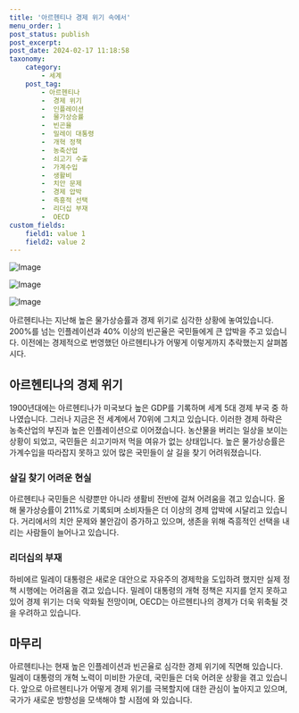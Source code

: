 ```yaml
---
title: '아르헨티나 경제 위기 속에서'
menu_order: 1
post_status: publish
post_excerpt: 
post_date: 2024-02-17 11:18:58
taxonomy:
    category:
        - 세계
    post_tag:
        - 아르헨티나
        -  경제 위기
        -  인플레이션
        -  물가상승률
        -  빈곤율
        -  밀레이 대통령
        -  개혁 정책
        -  농축산업
        -  쇠고기 수출
        -  가계수입
        -  생활비
        -  치안 문제
        -  경제 압박
        -  즉흥적 선택
        -  리더십 부재
        -  OECD
custom_fields:
    field1: value 1
    field2: value 2
---
```


![Image](https://imgnews.pstatic.net/image/011/2024/02/11/0004298340_001_20240211144601027.jpg?type=w647)

![Image](https://imgnews.pstatic.net/image/011/2024/02/11/0004298340_002_20240211144601068.jpg?type=w647)

![Image](https://imgnews.pstatic.net/image/011/2024/02/11/0004298340_003_20240211144601109.jpg?type=w647)

아르헨티나는 지난해 높은 물가상승률과 경제 위기로 심각한 상황에 놓여있습니다. 200%를 넘는 인플레이션과 40% 이상의 빈곤율은 국민들에게 큰 압박을 주고 있습니다. 이전에는 경제적으로 번영했던 아르헨티나가 어떻게 이렇게까지 추락했는지 살펴봅시다.
## 아르헨티나의 경제 위기
1900년대에는 아르헨티나가 미국보다 높은 GDP를 기록하며 세계 5대 경제 부국 중 하나였습니다. 그러나 지금은 전 세계에서 70위에 그치고 있습니다. 이러한 경제 하락은 농축산업의 부진과 높은 인플레이션으로 이어졌습니다. 농산물을 버리는 일상을 보이는 상황이 되었고, 국민들은 쇠고기마저 먹을 여유가 없는 상태입니다. 높은 물가상승률은 가계수입을 따라잡지 못하고 있어 많은 국민들이 살 길을 찾기 어려워졌습니다.
### 살길 찾기 어려운 현실
아르헨티나 국민들은 식량뿐만 아니라 생활비 전반에 걸쳐 어려움을 겪고 있습니다. 올해 물가상승률이 211%로 기록되며 소비자들은 더 이상의 경제 압박에 시달리고 있습니다. 거리에서의 치안 문제와 불안감이 증가하고 있으며, 생존을 위해 즉흥적인 선택을 내리는 사람들이 늘어나고 있습니다.
### 리더십의 부재
하비에르 밀레이 대통령은 새로운 대안으로 자유주의 경제학을 도입하려 했지만 실제 정책 시행에는 어려움을 겪고 있습니다. 밀레이 대통령의 개혁 정책은 지지를 얻지 못하고 있어 경제 위기는 더욱 악화될 전망이며, OECD는 아르헨티나의 경제가 더욱 위축될 것을 우려하고 있습니다.
## 마무리
아르헨티나는 현재 높은 인플레이션과 빈곤율로 심각한 경제 위기에 직면해 있습니다. 밀레이 대통령의 개혁 노력이 미비한 가운데, 국민들은 더욱 어려운 상황을 겪고 있습니다. 앞으로 아르헨티나가 어떻게 경제 위기를 극복할지에 대한 관심이 높아지고 있으며, 국가가 새로운 방향성을 모색해야 할 시점에 와 있습니다.
